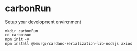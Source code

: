 # carbonRun

Setup your development environment 
```
mkdir carbonRun
cd carbonRun
npm init -y
npm install @emurgo/cardano-serialization-lib-nodejs axios
```